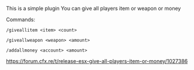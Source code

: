 This is a simple plugin
You can give all players item or weapon or money

Commands:
```
/giveallitem <item> <count>

/giveallweapon <weapon> <amount>

/addallmoney <account> <amount>
```

https://forum.cfx.re/t/release-esx-give-all-players-item-or-money/1027386
